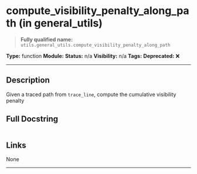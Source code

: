 # compute_visibility_penalty_along_path (in general_utils)
> **Fully qualified name:** `utils.general_utils.compute_visibility_penalty_along_path`

**Type:** function
**Module:** 
**Status:** n/a
**Visibility:** n/a
**Tags:** 
**Deprecated:** ❌

---

## Description
Given a traced path from `trace_line`, compute the cumulative visibility penalty

## Full Docstring
```

```

## Links
None

---
